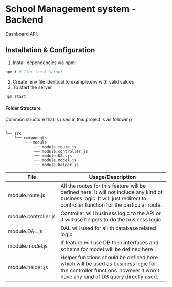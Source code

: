 # School Management system - Backend
Dashboard API.

## Installation & Configuration

1. Install dependencies via npm:

```bash
npm i # (for local setup)
```

2. Create .env file identical to example.env with valid values
3. To start the server

```bash
npm start
```

#### Folder Structure

Common structure that is used in this project is as following

```
.
└── src
    └── components
        └── module
            ├── module.route.js
            ├── module.controller.js
            ├── module.DAL.js
            ├── module.model.js
            └── module.helper.js
```

| File                 | Usage/Description                                                                                                                                                            |
|----------------------|------------------------------------------------------------------------------------------------------------------------------------------------------------------------------|
| module.route.js      | All the routes for this feature will be defined here. It will not include any kind of business logic. It will just redirect to controller function for the particular route. |
| module.controller.js | Controller will business logic to the API or it will use helpers to do the business logic                                                                                    |
| module.DAL.js        | DAL will used for all th database related logic.                                                                                                                             |
| module.model.js      | If feature will use DB then interfaces and schema for model will be defined here                                                                                             |
| module.helper.js     | Helper functions should be defined here which will be used as business logic for the controller functions. however it won't have any kind of DB query directly used.         |
